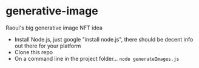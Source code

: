 # generative-image
Raoul's big generative image NFT idea

 - Install Node.js, just google "install node.js", there should be decent info out there for your platform
 - Clone this repo
 - On a command line in the project folder... `node generateImages.js`